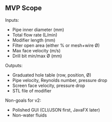MVP Scope
---------
Inputs:
- Pipe inner diameter (mm)
- Total flow rate (L/min)
- Modifier length (mm)
- Filter open area (either % or mesh+wire Ø)
- Max face velocity (m/s)
- Drill bit min/max Ø (mm)

Outputs:
- Graduated hole table (row, position, Ø)
- Pipe velocity, Reynolds number, pressure drop
- Screen face velocity, pressure drop
- STL file of modifier

Non-goals for v2:
- Polished GUI (CLI/JSON first, JavaFX later)
- Non-water fluids
